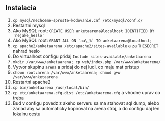 Instalacia
----------

1. `cp mysql/nechceme-sproste-kodovanie.cnf /etc/mysql/conf.d/`
2. Restartni mysql
3. Ako MySQL root: `CREATE USER anketaarena@localhost IDENTIFIED BY 'nejake_heslo'`
4. Ako MySQL root: ```GRANT ALL ON `aa\_%` TO anketaarena@localhost;```
5. `cp apache2/anketaarena /etc/apache2/sites-available` a za `THESECRET` nahrad heslo
6. Do virtualhost configu pridaj `Include sites-available/anketaarena`
7. `mkdir /var/www/anketaarena; cp web/index.php /var/www/anketaarena/`
8. Vytvor skupinu `arena` a pridaj do nej ludi, co maju mat pristup
9. `chown root:arena /var/www/anketaarena; chmod g+w /var/www/anketaarena`
10. Restartni apache2
11. `cp bin/anketaarena /usr/local/bin/`
12. `cp etc/anketaarena.cfg.dist /etc/anketaarena.cfg` a vhodne uprav co treba
13. Bud v configu povedz z akeho serveru sa ma stahovat sql dump, alebo zariad aby sa
    automaticky kopiroval na arena stroj, a do configu daj len lokalnu cestu
